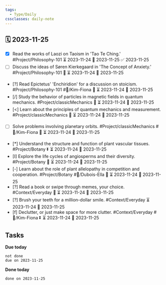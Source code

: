```yaml
---
tags:
  - Type/Daily
cssclasses: daily-note
---
```


## 🗓️ 2023-11-25

- [x] Read the works of Laozi on Taoism in 'Tao Te Ching.' #Project/Philosophy-101 ⏳ 2023-11-24 📅 2023-11-25 ✅ 2023-11-25
- [ ] Discuss the ideas of Søren Kierkegaard in 'The Concept of Anxiety.' #Project/Philosophy-101 🔽 ⏳ 2023-11-24 📅 2023-11-25
- [?] Read Epictetus' 'Enchiridion' for a discussion on stoicism. #Project/Philosophy-101 #👤/Kim-Fiona 🔺 ⏳ 2023-11-24 📅 2023-11-25
- [/] Study the behavior of particles in magnetic fields in quantum mechanics. #Project/classicMechanics 🔽 ⏳ 2023-11-24 📅 2023-11-25
- [<] Learn about the principles of quantum mechanics and measurement. #Project/classicMechanics 🔺 ⏳ 2023-11-24 📅 2023-11-25
- [ ] Solve problems involving planetary orbits. #Project/classicMechanics #👤/Kim-Fiona 🔺 ⏳ 2023-11-24 📅 2023-11-25
- [*] Understand the structure and function of plant vascular tissues. #Project/Botany ⏬ ⏳ 2023-11-24 📅 2023-11-25
- [I] Explore the life cycles of angiosperms and their diversity. #Project/Botany 🔼 ⏳ 2023-11-24 📅 2023-11-25
- [-] Learn about the role of plant allelopathy in competition and cooperation. #Project/Botany #👤/Dubois-Ella 🔺 ⏳ 2023-11-24 📅 2023-11-25
- [?] Read a book or swipe through memes, your choice. #Context/Everyday 🔼 ⏳ 2023-11-24 📅 2023-11-25
- [?] Brush your teeth for a million-dollar smile. #Context/Everyday ⏳ 2023-11-24 📅 2023-11-25
- [f] Declutter, or just make space for more clutter. #Context/Everyday #👤/Kim-Fiona ⏬ ⏳ 2023-11-24 📅 2023-11-25

## Tasks

**Due today**

```tasks
not done
due on 2023-11-25
```

**Done today**

```tasks
done on 2023-11-25
```
            